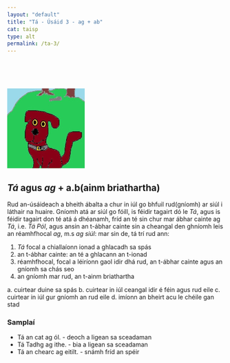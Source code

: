```yaml
---
layout: "default"
title: "Tá - Úsáid 3 - ag + ab"
cat: taisp
type: alt
permalink: /ta-3/
---
```


<br>
<br>
<br>

![pic](../assets/img/tadhg.jpg)

## *Tá* agus *ag* + a.b(ainm briathartha)

Rud an-úsáideach a bheith ábalta a chur in iúl
go bhfuil rud(gníomh) ar siúl i láthair na huaire.
Gníomh atá ar siúl go fóill, is féidir tagairt dó
le *Tá*, agus is féidir tagairt don té atá á dhéanamh,
fríd an té sin chur mar ábhar cainte ag *Tá*, i.e.
*Tá Pól*, agus ansin an t-ábhar cainte sin a cheangal
den ghníomh leis an réamhfhocal *ag*, m.s *ag siúl*: mar sin
de, tá trí rud ann:
1. *Tá* focal a chiallaíonn ionad a ghlacadh sa spás
2. an t-ábhar cainte: an té a ghlacann an t-ionad
3. réamhfhocal, focal a léiríonn gaol idir dhá rud, an
   t-ábhar cainte agus an gníomh sa chás seo
4. an gníomh mar rud, an t-ainm briathartha

a. cuirtear duine sa spás
b. cuirtear in iúl ceangal idir é féin agus rud eile
c. cuirtear in iúl gur gníomh an rud eile
d. imíonn an bheirt acu le chéile gan stad

### Samplaí
- Tá an cat ag ól. - deoch a ligean sa sceadaman
- Tá Tadhg ag ithe. - bia a ligean sa sceadaman
- Tá an chearc ag eitilt. - snámh fríd an spéir

